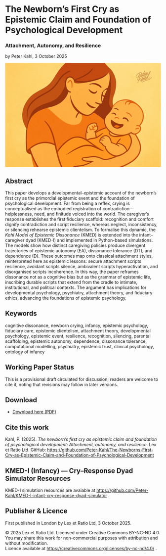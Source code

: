 # The Newborn’s First Cry as Epistemic Claim and Foundation of Psychological Development

### Attachment, Autonomy, and Resilience

by Peter Kahl, 3 October 2025

![A stylised illustration of a mother holding her smiling infant, rendered in warm orange tones. The image symbolises the newborn’s cry and caregiver recognition as the foundational exchange of epistemic life, where comfort and care scaffold resilience and autonomy.](https://github.com/Peter-Kahl/The-Newborns-First-Cry-as-Epistemic-Claim-and-Foundation-of-Psychological-Development/blob/main/mum_baby.jpg?raw=true)

## Abstract

This paper develops a developmental–epistemic account of the newborn’s first cry as the primordial epistemic event and the foundation of psychological development. Far from being a reflex, crying is conceptualised as the embodied registration of contradiction—helplessness, need, and finitude voiced into the world. The caregiver’s response establishes the first fiduciary scaffold: recognition and comfort dignify contradiction and script resilience, whereas neglect, inconsistency, or silencing rehearse epistemic clientelism. To formalise this dynamic, the _Kahl Model of Epistemic Dissonance_ (KMED) is extended into the infant–caregiver dyad (KMED-I) and implemented in Python-based simulations. The models show how distinct caregiving policies produce divergent trajectories of epistemic autonomy (EA), dissonance tolerance (DT), and dependence (D). These outcomes map onto classical attachment styles, reinterpreted here as epistemic lessons: secure attachment scripts resilience, avoidant scripts silence, ambivalent scripts hyperactivation, and disorganised scripts incoherence. In this way, the paper reframes dissonance not as a cognitive bias but as the grammar of epistemic life, inscribing durable scripts that extend from the cradle to intimate, institutional, and political contexts. The argument has implications for developmental psychology, psychiatry, attachment theory, and fiduciary ethics, advancing the foundations of epistemic psychology.

## Keywords

cognitive dissonance, newborn crying, infancy, epistemic psychology, fiduciary care, epistemic clientelism, attachment theory, developmental psychology, epistemic event, resilience, recognition, silencing, parental scaffolding, epistemic autonomy, dependence, dissonance tolerance, computational modelling, psychiatry, epistemic trust, clinical psychology, ontology of infancy

## Working Paper Status

This is a provisional draft circulated for discussion; readers are welcome to cite it, noting that revisions may follow in later versions.

## Download

- [Download here (PDF)](https://raw.githubusercontent.com/Peter-Kahl/The-Newborns-First-Cry-as-Epistemic-Claim-and-Foundation-of-Psychological-Development/master/Kahl_P_Newborn_Crying_as_the_First_Epistemic_Claim_2025-10-02.pdf)

## Cite this work

Kahl, P. (2025). _The newborn’s first cry as epistemic claim and foundation of psychological development: Attachment, autonomy, and resilience_. Lex et Ratio Ltd. GitHub: https://github.com/Peter-Kahl/The-Newborns-First-Cry-as-Epistemic-Claim-and-Foundation-of-Psychological-Development

## KMED-I (Infancy) — Cry–Response Dyad Simulator Resources

KMED-I simulation resources are avaiable at https://github.com/Peter-Kahl/KMED-I-infant-cry-response-dyad-simulator .

## Publisher & Licence

First published in London by Lex et Ratio Ltd, 3 October 2025.

© 2025 Lex et Ratio Ltd. Licensed under Creative Commons BY-NC-ND 4.0.\
You may share this work for non-commercial purposes with attribution and without modification.\
Licence available at https://creativecommons.org/licenses/by-nc-nd/4.0/ .